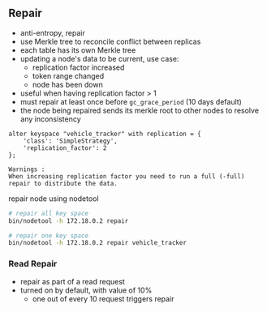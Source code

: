 ## Repair

- anti-entropy, repair
- use Merkle tree to reconcile conflict between replicas
- each table has its own Merkle tree
- updating a node's data to be current, use case:
  - replication factor increased
  - token range changed
  - node has been down
- useful when having replication factor > 1
- must repair at least once before `gc_grace_period` (10 days default)
- the node being repaired sends its merkle root to other nodes to resolve any inconsistency

```cql
alter keyspace "vehicle_tracker" with replication = {
    'class': 'SimpleStrategy',
    'replication_factor': 2
};

Warnings :
When increasing replication factor you need to run a full (-full) repair to distribute the data.
```

repair node using nodetool

```sh
# repair all key space
bin/nodetool -h 172.18.0.2 repair

# repair one key space
bin/nodetool -h 172.18.0.2 repair vehicle_tracker
```

### Read Repair

- repair as part of a read request
- turned on by default, with value of 10%
  - one out of every 10 request triggers repair
